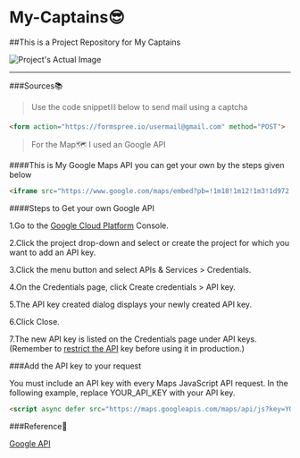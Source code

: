 # My-Captains😎

##This is a Project Repository for My Captains

![Project's Actual Image](https://user-images.githubusercontent.com/34863222/89726646-51968a00-da3a-11ea-8755-5a0cbdd596b2.PNG)

---

###Sources📚

>Use the code snippet⛓ below to send mail using a captcha

```html
<form action="https://formspree.io/usermail@gmail.com" method="POST">
```

>For the Map🗺 I used an Google API

####This is My Google Maps API you can get your own by the steps given below

```html
<iframe src="https://www.google.com/maps/embed?pb=!1m18!1m12!1m3!1d972.0337219145268!2d80.21373820953015!3d12.963219329845975!2m3!1f0!2f0!3f0!3m2!1i1024!2i768!4f13.1!3m3!1m2!1s0x3a525dbe61ae540f%3A0x938689daad97ba01!2sArumugam%20St%2C%20Ram%20Nagar%20South%2C%20Madipakkam%2C%20Chennai%2C%20Tamil%20Nadu%20600042!5e0!3m2!1sen!2sin!4v1594472620871!5m2!1sen!2sin" width="100%" height="100%" frameborder="0" style="border:0;" allowfullscreen="" aria-hidden="false" tabindex="0"></iframe>
```

####Steps to Get your own Google API

1.Go to the [Google Cloud Platform](https://console.cloud.google.com/google/maps-apis/new?project=portfolio-283012&folder=&organizationId=) Console.

2.Click the project drop-down and select or create the project for which you want to add an API key.

3.Click the menu button  and select APIs & Services > Credentials.

4.On the Credentials page, click Create credentials > API key.

5.The API key created dialog displays your newly created API key.

6.Click Close.

7.The new API key is listed on the Credentials page under API keys. (Remember to [restrict the API](https://developers.google.com/maps/documentation/javascript/get-api-key#restrict_key) key before using it in production.)

###Add the API key to your request

<p>You must include an API key with every Maps JavaScript API request. In the following example, replace YOUR_API_KEY with your API key.</p>

```html
<script async defer src="https://maps.googleapis.com/maps/api/js?key=YOUR_API_KEY&callback=initMap" type="text/javascript"></script>
```

###Reference🔖

[Google API](https://developers.google.com/maps/documentation/javascript/get-api-key)
